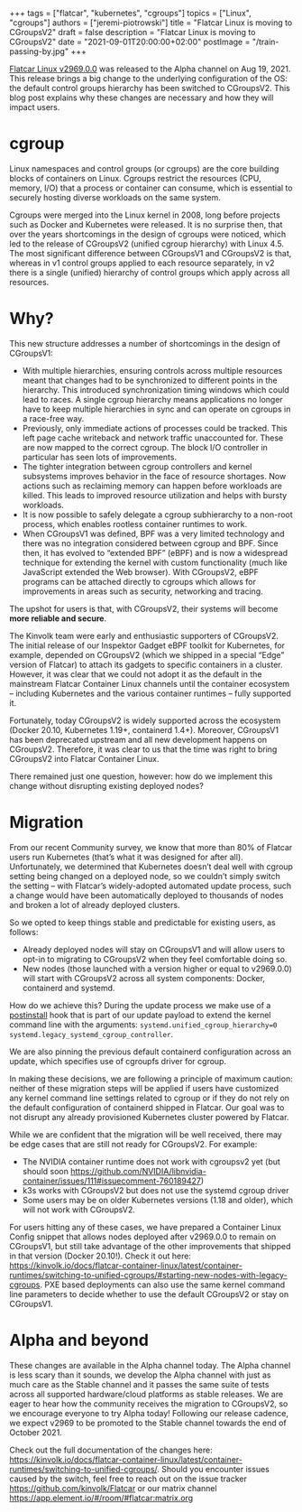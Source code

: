 +++
tags = ["flatcar", "kubernetes", "cgroups"]
topics = ["Linux", "cgroups"]
authors = ["jeremi-piotrowski"]
title = "Flatcar Linux is moving to CGroupsV2"
draft = false
description = "Flatcar Linux is moving to CGroupsV2"
date = "2021-09-01T20:00:00+02:00"
postImage = "/train-passing-by.jpg"
+++

[Flatcar Linux v2969.0.0](https://flatcar-linux.org/releases/#release-2969.0.0) was released to the Alpha channel on Aug 19, 2021. This release brings a big change to the underlying configuration of the OS: the default control groups hierarchy has been switched to CGroupsV2. This blog post explains why these changes are necessary and how they will impact users.

# cgroup
Linux namespaces and control groups (or cgroups) are the core building blocks of containers on Linux. Cgroups restrict the resources (CPU, memory, I/O) that a process or container can consume, which is essential to securely hosting diverse workloads on the same system.

Cgroups were merged into the Linux kernel in 2008, long before projects such as Docker and Kubernetes were released. It is no surprise then, that over the years shortcomings in the design of cgroups were noticed, which led to the release of CGroupsV2 (unified cgroup hierarchy) with Linux 4.5. The most significant difference between CGroupsV1 and CGroupsV2 is that, whereas in v1 control groups applied to each resource separately, in v2 there is a single (unified) hierarchy of control groups which apply across all resources.

# Why?
This new structure addresses a number of shortcomings in the design of CGroupsV1:
* With multiple hierarchies, ensuring controls across multiple resources meant that changes had to be synchronized to different points in the hierarchy. This introduced synchronization timing windows which could lead to races. A single cgroup hierarchy means applications no longer have to keep multiple hierarchies in sync and can operate on cgroups in a race-free way.
* Previously, only immediate actions of processes could be tracked. This left page cache writeback and network traffic unaccounted for. These are now mapped to the correct cgroup. The block I/O controller in particular has seen lots of improvements.
* The tighter integration between cgroup controllers and kernel subsystems improves behavior in the face of resource shortages. Now actions such as reclaiming memory can happen before workloads are killed. This leads to improved resource utilization and helps with bursty workloads.
* It is now possible to safely delegate a cgroup subhierarchy to a non-root process, which enables rootless container runtimes to work.
* When CGroupsV1 was defined, BPF was a very limited technology and there was no integration considered between cgroup and BPF. Since then, it has evolved to “extended BPF” (eBPF) and is now a widespread technique for extending the kernel with custom functionality (much like JavaScript extended the Web browser). With CGroupsV2, eBPF programs can be attached directly to cgroups which allows for improvements in areas such as security, networking and tracing.

The upshot for users is that, with CGroupsV2, their systems will become **more reliable and secure**.

The Kinvolk team were early and enthusiastic supporters of CGroupsV2. The initial release of our Inspektor Gadget eBPF toolkit for Kubernetes, for example, depended on CGroupsV2 (which we shipped in a special “Edge” version of Flatcar) to attach its gadgets to specific containers in a cluster. However, it was clear that we could not adopt it as the default in the mainstream Flatcar Container Linux channels until the container ecosystem – including Kubernetes and the various container runtimes – fully supported it.

Fortunately, today CGroupsV2 is widely supported across the ecosystem (Docker 20.10, Kubernetes 1.19+, containerd 1.4+). Moreover, CGroupsV1 has been deprecated upstream and all new development happens on CGroupsV2. Therefore, it was clear to us that the time was right to bring CGroupsV2 into Flatcar Container Linux.

There remained just one question, however: how do we implement this change without disrupting existing deployed nodes?

# Migration
From our recent Community survey, we know that more than 80% of Flatcar users run Kubernetes (that’s what it was designed for after all). Unfortunately, we determined that Kubernetes doesn’t deal well with cgroup setting being changed on a deployed node, so we couldn’t simply switch the setting – with Flatcar’s widely-adopted automated update process, such a change would have been automatically deployed to thousands of nodes and broken a lot of already deployed clusters.

So we opted to keep things stable and predictable for existing users, as follows:
* Already deployed nodes will stay on CGroupsV1 and will allow users to opt-in to migrating to CGroupsV2 when they feel comfortable doing so.
* New nodes (those launched with a version higher or equal to v2969.0.0) will start with CGroupsV2 across all system components: Docker, containerd and systemd.

How do we achieve this? During the update process we make use of a [postinstall](https://github.com/kinvolk/update_engine/blob/flatcar-master/flatcar-postinst) hook that is part of our update payload to extend the kernel command line with the arguments: `systemd.unified_cgroup_hierarchy=0 systemd.legacy_systemd_cgroup_controller`.

We are also pinning the previous default containerd configuration across an update, which specifies use of cgroupfs driver for cgroup.

In making these decisions, we are following a principle of maximum caution: neither of these migration steps will be applied if users have customized any kernel command line settings related to cgroup or if they do not rely on the default configuration of containerd shipped in Flatcar. Our goal was to not disrupt any already provisioned Kubernetes cluster powered by Flatcar.

While we are confident that the migration will be well received, there may be edge cases that are still not ready for CGroupsV2. For example:
* The NVIDIA container runtime does not work with cgroupsv2 yet (but should soon https://github.com/NVIDIA/libnvidia-container/issues/111#issuecomment-760189427)
*	k3s works with CGroupsV2 but does not use the systemd cgroup driver
*	Some users may be on older Kubernetes versions (1.18 and older), which will not work with CGroupsV2.

For users hitting any of these cases, we have prepared a Container Linux Config snippet that allows nodes deployed after v2969.0.0 to remain on CGroupsV1, but still take advantage of the other improvements that shipped in that version (Docker 20.10!). Check it out here: https://kinvolk.io/docs/flatcar-container-linux/latest/container-runtimes/switching-to-unified-cgroups/#starting-new-nodes-with-legacy-cgroups. PXE based deployments can also use the same kernel command line parameters to decide whether to use the default CGroupsV2 or stay on CGroupsV1.

# Alpha and beyond
These changes are available in the Alpha channel today. The Alpha channel is less scary than it sounds, we develop the Alpha channel with just as much care as the Stable channel and it passes the same suite of tests across all supported hardware/cloud platforms as stable releases. We are eager to hear how the community receives the migration to CGroupsV2, so we encourage everyone to try Alpha today! Following our release cadence, we expect v2969 to be promoted to the Stable channel towards the end of October 2021.

Check out the full documentation of the changes here: https://kinvolk.io/docs/flatcar-container-linux/latest/container-runtimes/switching-to-unified-cgroups/. Should you encounter issues caused by the switch, feel free to reach out on the issue tracker https://github.com/kinvolk/Flatcar or our matrix channel https://app.element.io/#/room/#flatcar:matrix.org
